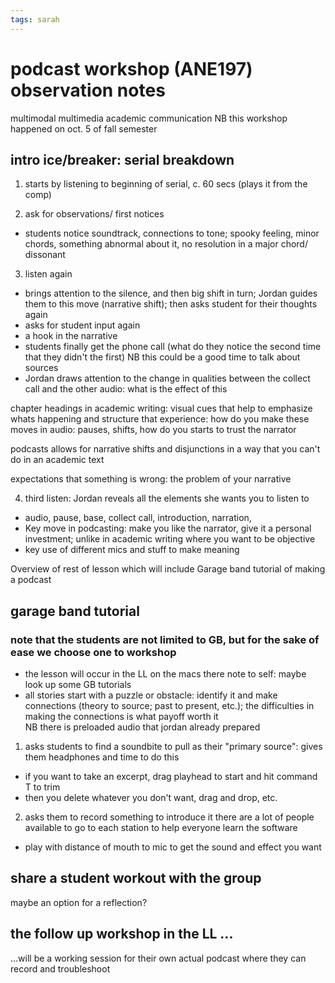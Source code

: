 ```yaml
---
tags: sarah
---
```

# podcast workshop (ANE197) observation notes 
multimodal multimedia academic communication
NB this workshop happened on oct. 5 of fall semester 

## intro ice/breaker: serial breakdown 
1. starts by listening to beginning of serial, c. 60 secs (plays it from the comp)

2. ask for observations/ first notices
* students notice soundtrack, connections to tone; spooky feeling, minor chords, something abnormal about it, no resolution in a major chord/ dissonant 

3. listen again 
* brings attention to the silence, and then big shift in turn; Jordan guides them to this move (narrative shift); then asks student for their thoughts again 
* asks for student input again 
* a hook in the narrative
* students finally get the phone call (what do they notice the second time that they didn't the first) NB this could be a good time to talk about sources 
* Jordan draws attention to the change in qualities between the collect call and the other audio: what is the effect of this 

chapter headings in academic writing: visual cues that help to emphasize whats happening and structure that experience: how do you make these moves in audio: pauses, shifts, how do you starts to trust the narrator  

podcasts allows for narrative shifts and disjunctions in a way that you can't do in an academic text 

expectations that something is wrong: the problem of your narrative

4. third listen: Jordan reveals all the elements she wants you to listen to
* audio, pause, base, collect call, introduction, narration,  
* Key move in podcasting: make you like the narrator, give it a personal investment; unlike in academic writing where you want to be objective
* key use of different mics and stuff to make meaning

Overview of rest of lesson which will include Garage band tutorial of making a podcast  
## garage band tutorial 
### note that the students are not limited to GB, but for the sake of ease we choose one to workshop
* the lesson will occur in the LL on the macs there 
note to self: maybe look up some GB tutorials 
* all stories start with a puzzle or obstacle: identify it and make connections (theory to source; past to present, etc.); the difficulties in making the connections is what payoff worth it  
NB there is preloaded audio that jordan already prepared 
1. asks students to find a soundbite to pull as their "primary source": gives them headphones and time to do this
* if you want to take an excerpt, drag playhead to start and hit command T to trim 
* then you delete whatever you don't want, drag and drop, etc. 
2. asks them to record something to introduce it 
there are a lot of people available to go to each station to help everyone learn the software 
* play with distance of mouth to mic to get the sound and effect you want

## share a student workout with the group
maybe an option for a reflection? 


## the follow up workshop in the LL ...
...will be a working session for their own actual podcast where they can record and troubleshoot 